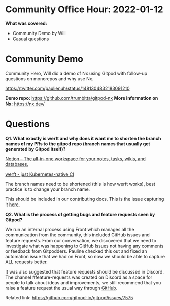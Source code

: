 # Community Office Hour: 2022-01-12

**What was covered:**

- Community Demo by Will
- Casual questions

# Community Demo

Community Hero, Will did a demo of Nx using Gitpod with follow-up questions on monorepos and why use Nx.

https://twitter.com/paulienuh/status/1481304832183091210

**Demo repo:** https://github.com/trumbitta/gitpod-nx
**More information on Nx:** https://nx.dev/

# Questions

**Q1. What exactly is werft and why does it want me to shorten the branch names of my PRs to the gitpod repo (branch names that usually get generated by Gitpod itself)?**

[Notion – The all-in-one workspace for your notes, tasks, wikis, and databases.](https://www.notion.so/gitpod/How-we-develop-e8ce7e562478458a9223eb9b797415b2#8b30208f6da14dcc81a87a6c09fde2f7)

[werft - just Kubernetes-native CI](https://werft.dev/)

The branch names need to be shortened (this is how werft works), best practice is to change your branch name.

This should be included in our contributing docs. This is the issue capturing it [here.](https://github.com/gitpod-io/gitpod/issues/6466)

**Q2. What is the process of getting bugs and feature requests seen by Gitpod?**

We run an internal process using Front which manages all the communication from the community, this included GitHub issues and feature requests. From our conversation, we discovered that we need to investigate what was happening to GitHub Issues not having any comments or feedback from Gitpodders. Pauline checked this out and fixed an automation issue that we had on Front, so now we should be able to capture ALL requests better.

It was also suggested that feature requests should be discussed in Discord. The channel #feature-requests was created on Discord as a space for people to talk about ideas and improvements, we still recommend that you raise a feature request the usual way through [GitHub](https://github.com/gitpod-io/gitpod).

Related link: https://github.com/gitpod-io/gitpod/issues/7575
